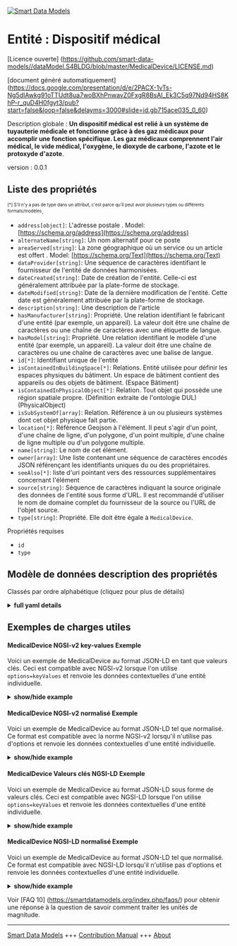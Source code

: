 <!-- 10-Header -->  
[![Smart Data Models](https://smartdatamodels.org/wp-content/uploads/2022/01/SmartDataModels_logo.png "Logo")](https://smartdatamodels.org)  
Entité : Dispositif médical  
===========================<!-- /10-Header -->  
<!-- 15-License -->  
[Licence ouverte] (https://github.com/smart-data-models//dataModel.S4BLDG/blob/master/MedicalDevice/LICENSE.md)  
[document généré automatiquement] (https://docs.google.com/presentation/d/e/2PACX-1vTs-Ng5dIAwkg91oTTUdt8ua7woBXhPnwavZ0FxgR8BsAI_Ek3C5q97Nd94HS8KhP-r_quD4H0fgyt3/pub?start=false&loop=false&delayms=3000#slide=id.gb715ace035_0_60)  
<!-- /15-License -->  
<!-- 20-Description -->  
Description globale : **Un dispositif médical est relié à un système de tuyauterie médicale et fonctionne grâce à des gaz médicaux pour accomplir une fonction spécifique. Les gaz médicaux comprennent l'air médical, le vide médical, l'oxygène, le dioxyde de carbone, l'azote et le protoxyde d'azote**.  
version : 0.0.1  
<!-- /20-Description -->  
<!-- 30-PropertiesList -->  

## Liste des propriétés  

<sup><sub>[*] S'il n'y a pas de type dans un attribut, c'est parce qu'il peut avoir plusieurs types ou différents formats/modèles</sub></sup>.  
- `address[object]`: L'adresse postale  . Model: [https://schema.org/address](https://schema.org/address)- `alternateName[string]`: Un nom alternatif pour ce poste  - `areaServed[string]`: La zone géographique où un service ou un article est offert  . Model: [https://schema.org/Text](https://schema.org/Text)- `dataProvider[string]`: Une séquence de caractères identifiant le fournisseur de l'entité de données harmonisées.  - `dateCreated[string]`: Date de création de l'entité. Celle-ci est généralement attribuée par la plate-forme de stockage.  - `dateModified[string]`: Date de la dernière modification de l'entité. Cette date est généralement attribuée par la plate-forme de stockage.  - `description[string]`: Une description de l'article  - `hasManufacturer[string]`: Propriété. Une relation identifiant le fabricant d'une entité (par exemple, un appareil). La valeur doit être une chaîne de caractères ou une chaîne de caractères avec une étiquette de langue.  - `hasModel[string]`: Propriété. Une relation identifiant le modèle d'une entité (par exemple, un appareil). La valeur doit être une chaîne de caractères ou une chaîne de caractères avec une balise de langue.  - `id[*]`: Identifiant unique de l'entité  - `isContainedInBuildingSpace[*]`: Relations. Entité utilisée pour définir les espaces physiques du bâtiment. Un espace de bâtiment contient des appareils ou des objets de bâtiment. (Espace Bâtiment)  - `isContainedInPhysicalObject[*]`: Relation. Tout objet qui possède une région spatiale propre.  (Définition extraite de l'ontologie DUL) (PhysicalObject)  - `isSubSystemOf[array]`: Relation. Référence à un ou plusieurs systèmes dont cet objet physique fait partie.  - `location[*]`: Référence Geojson à l'élément. Il peut s'agir d'un point, d'une chaîne de ligne, d'un polygone, d'un point multiple, d'une chaîne de ligne multiple ou d'un polygone multiple.  - `name[string]`: Le nom de cet élément.  - `owner[array]`: Une liste contenant une séquence de caractères encodés JSON référençant les identifiants uniques du ou des propriétaires.  - `seeAlso[*]`: liste d'uri pointant vers des ressources supplémentaires concernant l'élément  - `source[string]`: Séquence de caractères indiquant la source originale des données de l'entité sous forme d'URL. Il est recommandé d'utiliser le nom de domaine complet du fournisseur de la source ou l'URL de l'objet source.  - `type[string]`: Propriété. Elle doit être égale à `MedicalDevice`.  <!-- /30-PropertiesList -->  
<!-- 35-RequiredProperties -->  
Propriétés requises  
- `id`  - `type`  <!-- /35-RequiredProperties -->  
<!-- 40-RequiredProperties -->  
<!-- /40-RequiredProperties -->  
<!-- 50-DataModelHeader -->  
## Modèle de données description des propriétés  
Classés par ordre alphabétique (cliquez pour plus de détails)  
<!-- /50-DataModelHeader -->  
<!-- 60-ModelYaml -->  
<details><summary><strong>full yaml details</strong></summary>    
```yaml  
MedicalDevice:    
  description: 'A medical device is attached to a medical piping system and operates upon medical gases to perform a specific function. Medical gases include medical air, medical vacuum, oxygen, carbon dioxide, nitrogen, and nitrous oxide.'    
  properties:    
    address:    
      description: The mailing address    
      properties:    
        addressCountry:    
          description: 'Property. The country. For example, Spain. Model:''https://schema.org/addressCountry'''    
          type: string    
        addressLocality:    
          description: 'Property. The locality in which the street address is, and which is in the region. Model:''https://schema.org/addressLocality'''    
          type: string    
        addressRegion:    
          description: 'Property. The region in which the locality is, and which is in the country. Model:''https://schema.org/addressRegion'''    
          type: string    
        district:    
          description: 'A district is a type of administrative division that, in some countries, is managed by the local government.'    
          type: string    
        postOfficeBoxNumber:    
          description: 'Property. The post office box number for PO box addresses. For example, 03578. Model:''https://schema.org/postOfficeBoxNumber'''    
          type: string    
        postalCode:    
          description: 'Property. The postal code. For example, 24004. Model:''https://schema.org/https://schema.org/postalCode'''    
          type: string    
        streetAddress:    
          description: 'Property. The street address. Model:''https://schema.org/streetAddress'''    
          type: string    
        streetNr:    
          description: Number identifying a specific property on a public street.    
          type: string    
      type: object    
      x-ngsi:    
        model: https://schema.org/address    
        type: Property    
    alternateName:    
      description: An alternative name for this item    
      type: string    
      x-ngsi:    
        type: Property    
    areaServed:    
      description: The geographic area where a service or offered item is provided    
      type: string    
      x-ngsi:    
        model: https://schema.org/Text    
        type: Property    
    dataProvider:    
      description: A sequence of characters identifying the provider of the harmonised data entity.    
      type: string    
      x-ngsi:    
        type: Property    
    dateCreated:    
      description: Entity creation timestamp. This will usually be allocated by the storage platform.    
      format: date-time    
      type: string    
      x-ngsi:    
        type: Property    
    dateModified:    
      description: Timestamp of the last modification of the entity. This will usually be allocated by the storage platform.    
      format: date-time    
      type: string    
      x-ngsi:    
        type: Property    
    description:    
      description: A description of this item    
      type: string    
      x-ngsi:    
        type: Property    
    hasManufacturer:    
      description: 'Property. A relationship identifying the manufacturer of an entity (e.g., device). The value is expected to be a string or a string with language tag.'    
      type: string    
      x-ngsi:    
        type: Property    
    hasModel:    
      description: 'Property. A relationship identifying the model of an entity (e.g., device). The value is expected to be a string or a string with language tag.'    
      type: string    
      x-ngsi:    
        type: Property    
    id:    
      anyOf: &medicaldevice_-_properties_-_iscontainedinbuildingspace_-_anyof    
        - description: Property. Identifier format of any NGSI entity    
          maxLength: 256    
          minLength: 1    
          pattern: ^[\w\-\.\{\}\$\+\*\[\]`|~^@!,:\\]+$    
          type: string    
        - description: Property. Identifier format of any NGSI entity    
          format: uri    
          type: string    
      description: Unique identifier of the entity    
      x-ngsi:    
        type: Property    
    isContainedInBuildingSpace:    
      anyOf: *medicaldevice_-_properties_-_iscontainedinbuildingspace_-_anyof    
      description: Relationship. An entity used to define the physical spaces of the building. A building space contains devices or building objects. (BuildingSpace)    
      x-ngsi:    
        type: Property    
    isContainedInPhysicalObject:    
      anyOf: *medicaldevice_-_properties_-_iscontainedinbuildingspace_-_anyof    
      description: Relationship. Any Object that has a proper space region.  (Definition extracted from DUL ontology) (PhysicalObject)    
      x-ngsi:    
        type: Property    
    isSubSystemOf:    
      description: Relationship. A reference to a system(s) that this Physical Object is part of.    
      items:    
        anyOf: *medicaldevice_-_properties_-_iscontainedinbuildingspace_-_anyof    
        description: Property. Unique identifier of the entity    
      type: array    
      x-ngsi:    
        type: Relationship    
    location:    
      description: 'Geojson reference to the item. It can be Point, LineString, Polygon, MultiPoint, MultiLineString or MultiPolygon'    
      oneOf:    
        - description: GeoProperty. Geojson reference to the item. Point    
          properties:    
            bbox:    
              items:    
                type: number    
              minItems: 4    
              type: array    
            coordinates:    
              items:    
                type: number    
              minItems: 2    
              type: array    
            type:    
              enum:    
                - Point    
              type: string    
          required:    
            - type    
            - coordinates    
          title: GeoJSON Point    
          type: object    
        - description: GeoProperty. Geojson reference to the item. LineString    
          properties:    
            bbox:    
              items:    
                type: number    
              minItems: 4    
              type: array    
            coordinates:    
              items:    
                items:    
                  type: number    
                minItems: 2    
                type: array    
              minItems: 2    
              type: array    
            type:    
              enum:    
                - LineString    
              type: string    
          required:    
            - type    
            - coordinates    
          title: GeoJSON LineString    
          type: object    
        - description: GeoProperty. Geojson reference to the item. Polygon    
          properties:    
            bbox:    
              items:    
                type: number    
              minItems: 4    
              type: array    
            coordinates:    
              items:    
                items:    
                  items:    
                    type: number    
                  minItems: 2    
                  type: array    
                minItems: 4    
                type: array    
              type: array    
            type:    
              enum:    
                - Polygon    
              type: string    
          required:    
            - type    
            - coordinates    
          title: GeoJSON Polygon    
          type: object    
        - description: GeoProperty. Geojson reference to the item. MultiPoint    
          properties:    
            bbox:    
              items:    
                type: number    
              minItems: 4    
              type: array    
            coordinates:    
              items:    
                items:    
                  type: number    
                minItems: 2    
                type: array    
              type: array    
            type:    
              enum:    
                - MultiPoint    
              type: string    
          required:    
            - type    
            - coordinates    
          title: GeoJSON MultiPoint    
          type: object    
        - description: GeoProperty. Geojson reference to the item. MultiLineString    
          properties:    
            bbox:    
              items:    
                type: number    
              minItems: 4    
              type: array    
            coordinates:    
              items:    
                items:    
                  items:    
                    type: number    
                  minItems: 2    
                  type: array    
                minItems: 2    
                type: array    
              type: array    
            type:    
              enum:    
                - MultiLineString    
              type: string    
          required:    
            - type    
            - coordinates    
          title: GeoJSON MultiLineString    
          type: object    
        - description: GeoProperty. Geojson reference to the item. MultiLineString    
          properties:    
            bbox:    
              items:    
                type: number    
              minItems: 4    
              type: array    
            coordinates:    
              items:    
                items:    
                  items:    
                    items:    
                      type: number    
                    minItems: 2    
                    type: array    
                  minItems: 4    
                  type: array    
                type: array    
              type: array    
            type:    
              enum:    
                - MultiPolygon    
              type: string    
          required:    
            - type    
            - coordinates    
          title: GeoJSON MultiPolygon    
          type: object    
      x-ngsi:    
        type: GeoProperty    
    name:    
      description: The name of this item.    
      type: string    
      x-ngsi:    
        type: Property    
    owner:    
      description: A List containing a JSON encoded sequence of characters referencing the unique Ids of the owner(s)    
      items:    
        anyOf: *medicaldevice_-_properties_-_iscontainedinbuildingspace_-_anyof    
        description: Property. Unique identifier of the entity    
      type: array    
      x-ngsi:    
        type: Property    
    seeAlso:    
      description: list of uri pointing to additional resources about the item    
      oneOf:    
        - items:    
            format: uri    
            type: string    
          minItems: 1    
          type: array    
        - format: uri    
          type: string    
      x-ngsi:    
        type: Property    
    source:    
      description: 'A sequence of characters giving the original source of the entity data as a URL. Recommended to be the fully qualified domain name of the source provider, or the URL to the source object.'    
      type: string    
      x-ngsi:    
        type: Property    
    type:    
      description: Property. It must be equal to `MedicalDevice`.    
      enum:    
        - MedicalDevice    
      type: string    
      x-ngsi:    
        type: Property    
  required:    
    - id    
    - type    
  type: object    
  x-derived-from: "https://saref.etsi.org/saref4bldg/v1.1.2/#s4bldg:MedicalDevice"    
  x-disclaimer: 'Redistribution and use in source and binary forms, with or without modification, are permitted  provided that the license conditions are met. Copyleft (c) 2022 Contributors to Smart Data Models Program'    
  x-license-url: https://github.com/smart-data-models/dataModel.S4BLDG/blob/master/MedicalDevice/LICENSE.md    
  x-model-schema: https://smart-data-models.github.com/dataModel.SAREF4BLDG/MedicalDevice/schema.json    
  x-model-tags: SAREF MedicalDevice    
  x-version: 0.0.1    
```  
</details>    
<!-- /60-ModelYaml -->  
<!-- 70-MiddleNotes -->  
<!-- /70-MiddleNotes -->  
<!-- 80-Examples -->  
## Exemples de charges utiles  
#### MedicalDevice NGSI-v2 key-values Exemple  
Voici un exemple de MedicalDevice au format JSON-LD en tant que valeurs clés. Ceci est compatible avec NGSI-v2 lorsque l'on utilise `options=keyValues` et renvoie les données contextuelles d'une entité individuelle.  
<details><summary><strong>show/hide example</strong></summary>    
```json  
{  
  "id": "urn:ngsi-ld:MedicalDevice:0b61fd11-9654-4960-966a-2d797866a78c",  
  "type": "MedicalDevice",  
  "isContainedInBuildingSpace": "urn:ngsi-ld:BuildingSpace:aea5dff9-12e2-4b8e-be54-820620d2e8f1",  
  "isContainedInPhysicalObject": "urn:ngsi-ld:PhysicalObject:77ffa84a-b17c-4e91-aabf-fb79b03162be",  
  "isSubSystemOf": [  
    "urn:ngsi-ld:System:f3c0bde6-36a9-43fc-af5a-2788880186b3",  
    "urn:ngsi-ld:System:dabc5a34-f3b6-4b1c-9cf3-8f3645f26090",  
    "urn:ngsi-ld:System:7011b758-5fd1-4d86-aaa8-ac3552c73f7e"  
  ],  
  "hasManufacturer": "MedicalDevice Company Inc.",  
  "hasModel": "MedicalDevice 0.1.2",  
  "dateCreated": "2023-01-25T16:06:17Z",  
  "dateModified": "2023-01-26T13:25:29Z",  
  "source": "Import",  
  "name": "MedicalDevice",  
  "alternateName": "MedicalDevice type 2",  
  "description": "MedicalDevice of limited MedicalDevice types",  
  "dataProvider": "IFC file"  
}  
```  
</details>  
#### MedicalDevice NGSI-v2 normalisé Exemple  
Voici un exemple de MedicalDevice au format JSON-LD tel que normalisé. Ce format est compatible avec la norme NGSI-v2 lorsqu'il n'utilise pas d'options et renvoie les données contextuelles d'une entité individuelle.  
<details><summary><strong>show/hide example</strong></summary>    
```json  
{  
  "id": "urn:ngsi-ld:MedicalDevice:4e232c3a-cd85-4ccd-b303-4b9786f47801",  
  "type": "MedicalDevice",  
  "isContainedInBuildingSpace": {  
    "type": "URI",  
    "value": "urn:ngsi-ld:BuildingSpace:2aed2533-8f4f-46d3-b9c9-355b37d214e9"  
  },  
  "isContainedInPhysicalObject": {  
    "type": "URI",  
    "value": "urn:ngsi-ld:PhysicalObject:76f6c375-6555-4111-a923-9d36d7c749d1"  
  },  
  "isSubSystemOf": {  
    "type": "array",  
    "value": [  
      {  
        "type": "URI",  
        "value": "urn:ngsi-ld:System:85dced1b-044a-42d1-ba10-020135e71870"  
      },  
      {  
        "type": "URI",  
        "value": "urn:ngsi-ld:System:c7da0f75-8179-406d-b93a-6ddb0e62d155"  
      },  
      {  
        "type": "URI",  
        "value": "urn:ngsi-ld:System:8aa8219f-1d6d-45d1-ab6e-67d6841a71a7"  
      }  
    ]  
  },  
  "hasManufacturer": {  
    "type": "Text",  
    "value": "MedicalDevice Company Inc."  
  },  
  "hasModel": {  
    "type": "Text",  
    "value": "MedicalDevice 0.1.2"  
  },  
  "dateCreated": {  
    "type": "DateTime",  
    "value": "2023-01-26T07:14:12.5464908+01:00"  
  },  
  "dateModified": {  
    "type": "DateTime",  
    "value": "2023-01-26T10:23:52.7172531+01:00"  
  },  
  "source": {  
    "type": "Text",  
    "value": "Import"  
  },  
  "name": {  
    "type": "Text",  
    "value": "MedicalDevice"  
  },  
  "alternateName": {  
    "type": "Text",  
    "value": "MedicalDevice type 2"  
  },  
  "description": {  
    "type": "Text",  
    "value": "MedicalDevice of limited MedicalDevice types"  
  },  
  "dataProvider": {  
    "type": "Text",  
    "value": "IFC file"  
  }  
}  
```  
</details>  
#### MedicalDevice Valeurs clés NGSI-LD Exemple  
Voici un exemple de MedicalDevice au format JSON-LD sous forme de valeurs clés. Ceci est compatible avec NGSI-LD lorsque l'on utilise `options=keyValues` et renvoie les données contextuelles d'une entité individuelle.  
<details><summary><strong>show/hide example</strong></summary>    
```json  
{  
  "id": "urn:ngsi-ld:MedicalDevice:8661fbd7-bab1-4bbe-8694-9e81cd733e0e",  
  "type": "MedicalDevice",  
  "isContainedInBuildingSpace": "urn:ngsi-ld:BuildingSpace:42bb90de-a8d2-41d0-962c-9dc0166921a3",  
  "isContainedInPhysicalObject": "urn:ngsi-ld:PhysicalObject:ae481dd8-37c0-4f2e-85da-bb41453bbad5",  
  "isSubSystemOf": [  
    "urn:ngsi-ld:System:2553de6f-2228-4d15-ae5a-059206ea1380",  
    "urn:ngsi-ld:System:e17c8109-1b8d-4ef3-bb26-3489ffd85023",  
    "urn:ngsi-ld:System:ed0b97c2-6e33-48b0-958c-ec958e5a5564"  
  ],  
  "hasManufacturer": "MedicalDevice Company Inc.",  
  "hasModel": "MedicalDevice 0.1.2",  
  "dateCreated": "2023-01-26T04:09:25Z",  
  "dateModified": "2023-01-25T18:20:05Z",  
  "source": "Import",  
  "name": "MedicalDevice",  
  "alternateName": "MedicalDevice type 2",  
  "description": "MedicalDevice of limited MedicalDevice types",  
  "dataProvider": "IFC file",  
  "@context": [  
    "https://raw.githubusercontent.com/smart-data-models/dataModel.S4BLDG/master/context.jsonld",  
    "https://uri.etsi.org/ngsi-ld/v1/ngsi-ld-core-context.jsonld"  
  ]  
}  
```  
</details>  
#### MedicalDevice NGSI-LD normalisé Exemple  
Voici un exemple de MedicalDevice au format JSON-LD tel que normalisé. Ce format est compatible avec NGSI-LD lorsqu'il n'utilise pas d'options et renvoie les données contextuelles d'une entité individuelle.  
<details><summary><strong>show/hide example</strong></summary>    
```json  
{  
  "id": "urn:ngsi-ld:MedicalDevice:9d86c694-fdba-48aa-a703-ba7e8a35d915",  
  "type": "MedicalDevice",  
  "isContainedInBuildingSpace": {  
    "type": "Relationship",  
    "object": "urn:ngsi-ld:BuildingSpace:4c97c36a-6427-4978-87a7-3463d8e4ce4f"  
  },  
  "isContainedInPhysicalObject": {  
    "type": "Relationship",  
    "object": "urn:ngsi-ld:PhysicalObject:65c1757c-dc79-4b1f-b9da-d4f916a86c6b"  
  },  
  "isSubSystemOf": [  
    {  
      "type": "Relationship",  
      "object": "urn:ngsi-ld:System:c2ea167b-65c5-4a8d-b7d2-0fe4047fe421"  
    },  
    {  
      "type": "Relationship",  
      "object": "urn:ngsi-ld:System:6d8119ef-8096-4013-a2c4-acd397a6a69a"  
    },  
    {  
      "type": "Relationship",  
      "object": "urn:ngsi-ld:System:b00c0f44-8539-442e-ba96-29577235519d"  
    }  
  ],  
  "hasManufacturer": {  
    "type": "Property",  
    "value": "MedicalDevice Company Inc."  
  },  
  "hasModel": {  
    "type": "Property",  
    "value": "MedicalDevice 0.1.2"  
  },  
  "dateCreated": {  
    "type": "Property",  
    "value": "2023-01-26T03:06:54Z"  
  },  
  "dateModified": {  
    "type": "Property",  
    "value": "2023-01-26T10:03:19Z"  
  },  
  "source": {  
    "type": "Property",  
    "value": "Import"  
  },  
  "name": {  
    "type": "Property",  
    "value": "MedicalDevice"  
  },  
  "alternateName": {  
    "type": "Property",  
    "value": "MedicalDevice type 2"  
  },  
  "description": {  
    "type": "Property",  
    "value": "MedicalDevice of limited MedicalDevice types"  
  },  
  "dataProvider": {  
    "type": "Property",  
    "value": "IFC file"  
  },  
  "@context": [  
    "https://raw.githubusercontent.com/smart-data-models/dataModel.S4BLDG/master/context.jsonld",  
    "https://uri.etsi.org/ngsi-ld/v1/ngsi-ld-core-context.jsonld"  
  ]  
}  
```  
</details><!-- /80-Examples -->  
<!-- 90-FooterNotes -->  
<!-- /90-FooterNotes -->  
<!-- 95-Units -->  
Voir [FAQ 10] (https://smartdatamodels.org/index.php/faqs/) pour obtenir une réponse à la question de savoir comment traiter les unités de magnitude.  
<!-- /95-Units -->  
<!-- 97-LastFooter -->  
---  
[Smart Data Models](https://smartdatamodels.org) +++ [Contribution Manual](https://bit.ly/contribution_manual) +++ [About](https://bit.ly/Introduction_SDM)<!-- /97-LastFooter -->  

